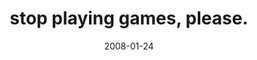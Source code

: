 ---
layout: base.njk
title : 'stop playing games, please.' 
view_title : 'stop playing games, please.' 
year : '2008' 
date : '2008-01-24' 
img_file : '/drawing/stopplayinggamesplease2.png' 
html_file : 'stopplayinggamesplease2' 
next_html : 'whywonttheyjustlook.html' 
year_order : '33' 
permalink : "title/{{html_file}}.html"
---